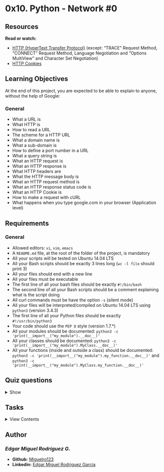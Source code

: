 # 0x10. Python - Network #0

## Resources

**Read or watch:**

- [HTTP (HyperText Transfer Protocol)](https://www.ntu.edu.sg/home/ehchua/programming/webprogramming/http_basics.html) (except: “TRACE” Request Method, “CONNECT” Request Method, Language Negotiation and “Options MultiView” and Character Set Negotiation)
- [HTTP Cookies](https://developer.mozilla.org/en-US/docs/Web/HTTP/Cookies)

## Learning Objectives

At the end of this project, you are expected to be able to explain to anyone, without the help of Google:

### General
- What a URL is
- What HTTP is
- How to read a URL
- The scheme for a HTTP URL
- What a domain name is
- What a sub-domain is
- How to define a port number in a URL
- What a query string is
- What an HTTP request is
- What an HTTP response is
- What HTTP headers are
- What the HTTP message body is
- What an HTTP request method is
- What an HTTP response status code is
- What an HTTP Cookie is
- How to make a request with cURL
- What happens when you type google.com in your browser (Application level)

## Requirements

### General

- Allowed editors: `vi`, `vim`, `emacs`
- A `README.md` file, at the root of the folder of the project, is mandatory
- All your scripts will be tested on Ubuntu 14.04 LTS
- All your Bash scripts should be exactly 3 lines long (`wc -l file` should print 3)
- All your files should end with a new line
- All your files must be executable
- The first line of all your bash files should be exactly `#!/bin/bash`
- The second line of all your Bash scripts should be a comment explaining what is the script doing
- All curl commands must be have the option `-s` (silent mode)
- All your files will be interpreted/compiled on Ubuntu 14.04 LTS using `python3` (version 3.4.3)
- The first line of all your Python files should be exactly `#!/usr/bin/python3`
- Your code should use the `PEP 8` style (version 1.7.*)
- All your modules should be documented: `python3 -c 'print(__import__("my_module").__doc__)'`
- All your classes should be documented: `python3 -c 'print(__import__("my_module").MyClass.__doc__)'`
- All your functions (inside and outside a class) should be documented: `python3 -c 'print(__import__("my_module").my_function.__doc__)'` and `python3 -c 'print(__import__("my_module").MyClass.my_function.__doc__)'`

## Quiz questions

<details>
<summary>Show</summary>
  
### Question #0

In the following URL, what’s the hostname?

```
http://www.holbertonschool.com
```

- [ ] holbertonschool
- [ ] holbertonschool.com
- [x] www.holbertonschool.com
- [ ] www.holbertonschool

### Question #1

In the following URL, what’s the protocol?

```
http://www.holbertonschool.com
```

- [x] http
- [ ] https
- [ ] ftp

### Question #2

What will be the port number requested by this URL?

```
https://www.holbertonschool.com:8080/apply
```

- [ ] 80
- [x] 8080
- [ ] 8888

### Question #3

What will be the port number requested by this URL?

```
http://www.holbertonschool.com/apply
```

- [ ] 8080
- [x] 80
- [ ] 443
- [ ] 22

### Question #4

What will be the port number requested by this URL?

```
afp://www.holbertonschool.com/access_in_port_543
```

- [ ] 543
- [ ] 80
- [x] 548

### Question #5

In the following URL, what’s the sub domain?

```
https://api.holbertonschool.com/v1/auth
```

- [ ] .com
- [ ] api.holbertonschool
- [x] api

### Question #6

In the following URL, what’s the sub domain?

```
https://api-dev.holbertonschool.com/v1/auth/new
```

- [x] api-dev
- [ ] /v1/auth/new
- [ ] /v1

### Question #7

In the following URL, what’s the resource path?

```
https://www.holbertonschool.com/index.html
```

- [ ] /
- [x] index.html
- [ ] www.holbertonschool.com/index.html

### Question #8

In the following URL, what’s the resource path?

```
https://www.holbertonschool.com/assets/scripts/main.js
```

- [x] assets/scripts/main.js
- [ ] main.js
- [ ] assets/scripts

### Question #9

In the following URL, what’s the resource path?

```
https://api.holbertonschool.com/v1/auth/new
```

- [ ] v1
- [ ] v1/auth
- [x] v1/auth/new
- [ ] v1/auth/new/index.html

### Question #10

In the following URL, what’s the name of the parameter in the query string?

```
https://www.holbertonschool.com/apply?batch=89
```

- [x] batch
- [ ] apply
- [ ] 89

### Question #11

In the following URL, how many parameters are in the query string?

```
https://www.holbertonschool.com/apply?batch=89&location=SF
```

- [x] 2
- [ ] 3
- [ ] 1

### Question #12

In the following URL, how many parameters are in the query string?

```
https://www.holbertonschool.com/apply?batch=89&location=SF&name=John%20do%20is%20the%20best%20%3D%20c%20is%20fun
```

- [x] 3
- [ ] 2
- [ ] 1
- [ ] 4
- [ ] 5

### Question #13

When you are typing https://intranet.hbtn.io in your browser, which HTTP verb is used?

- [ ] POST
- [ ] DELETE
- [x] GET
- [ ] PUT

### Question #14

In this following HTML code, which HTTP verb will be used when you will submit this form?

```
<FORM action="/login.php" method="post">
    <INPUT type="email" name="email" placeholder="Email" required/>
    <INPUT type="password" name="password" placeholder="Password" required/>
    <INPUT type="submit" name="submit" value="Login" />
<FORM>
```

- [x] POST
- [ ] FORM
- [ ] SUBMIT
- [ ] ENTER
- [ ] GET

### Question #15

In this following HTML code, which HTTP verb will be used when you will submit this form?

```
<FORM action="/12/update.php" method="put">
    <INPUT type="text" name="first_name" value="Bob"/>
    <INPUT type="text" name="last_name" value="Dylan"/>
    <INPUT type="submit" name="update" value="Update" />
<FORM>
```

- [ ] GET
- [ ] UPDATE
- [ ] POST
- [x] PUT

### Question #16

What’s the status code number for a web page that can’t be found?

- [x] 404
- [ ] 405
- [ ] 500

### Question #17

What’s the status code number for a permanent redirection (moved permanently)?

- [ ] 201
- [ ] 300
- [x] 301
- [ ] 302
- [ ] 304

### Question #18

What’s the status code number for an invalid HTTP request (server can’t understand it)?

- [ ] 500
- [ ] 404
- [x] 400

### Question #19

What is the first digit of status codes that indicate a server error?

- [ ] 1xx
- [ ] 2xx
- [ ] 3xx
- [ ] 4xx
- [x] 5xx

### Question #20

Which HTTP request header indicates the browser used by the client sending the request?

- [ ] Origin
- [x] User-Agent
- [ ] I-Am
- [ ] Browser-Name

### Question #21

What is the name of the HTTP request header that defines the size (in bytes) of the message body?

- [x] Content-Length
- [ ] Length
- [ ] Content-Size
- [ ] Size

### Question #22

What is the name of the HTTP request header used to send cookies from the client?

- [ ] Set-Cookie
- [ ] Send-Cookie
- [x] Cookie
- [ ] Cookies

### Question #23

What is the name of the HTTP response header used to send cookies to the client from the server?

- [ ] Send-Cookies
- [x] Set-Cookie
- [ ] Cookie-Setter

### Question #24

What is the name of the HTTP response header used to define the size, in bytes, of the body of the response?

- [ ] Body-Size
- [ ] Content-Size
- [ ] Length
- [x] Content-Length

### Question #25

What is the name of the HTTP response header used to define the status code of the response?

- [x] Status
- [ ] Status-Code
- [ ] Code
- [ ] Http-Status

### Question #26

What is the name of the HTTP response header used to define the formatting of the body? (This header gives details to the client on how to interpret the data received.)

- [ ] Type
- [ ] Content-Format
- [ ] Format
- [x] Content-Type

### Question #27

When an HTTP response indicates a redirection, which header defines the URL the client should be redirected to?

- [ ] Redirect-URI
- [x] Location
- [ ] Next-Location
- [ ] Redirect-Location
- [ ] Redirect

### Question #28

What is the name of the HTTP response header that defines a list of available HTTP methods for this URL?

- [ ] Verbs
- [x] Allow
- [ ] Verbs-Allowed

### Question #29

What is the `curl` option that defines the HTTP method used?

- [ ] -d
- [x] -X
- [ ] -s

### Question #30

What is the `curl` option to follow all redirects?

- [ ] -s
- [ ] -X
- [x] -L

### Question #31

Which `curl` option is used to set an HTTP header to a specific value?

- [x] -H
- [ ] -X
- [ ] -s

### Question #32

What is the `curl` option to set a body key-value parameter?

- [ ] -b
- [ ] -X
- [x] -d

### Question #33

What is the `curl` option to set a cookie with a key-value pair?

- [ ] -d
- [x] -b
- [ ] -a
- [ ] -c

### Question #34

What is the `curl` option to disable the progression display?

- [x] -s
- [ ] -c
- [ ] -b
- [ ] -p

### Question #35

What is the `curl` option to save the body of the resulting response to a file?

- [ ] -d
- [ ] -b
- [ ] -r
- [x] -o

</details>

## Tasks

<details>
<summary>View Contents</summary>

### [0. cURL body size](./0-body_size.sh)

Write a Bash script that takes in a URL, sends a request to that URL, and displays the size of the body of the response

- The size must be displayed in bytes
- You have to use `curl`

Please test your script in the container provided, using the web server running on port 5000

```
guillaume@ubuntu:~/0x10$ ./0-body_size.sh 0.0.0.0:5000
10
guillaume@ubuntu:~/0x10$ 
```

**Repo:**

* GitHub repository: `holbertonschool-higher_level_programming`
* Directory: `0x10-python-network_0`
* File: `0-body_size.sh`

### [1. cURL to the end](./1-body.sh)

Write a Bash script that takes in a URL, sends a `GET` request to the URL, and displays the body of the response

- Display only body of a `200` status code response
- You have to use `curl`

Please test your script in the container provided, using the web server running on port 5000

```
guillaume@ubuntu:~/0x10$ ./1-body.sh 0.0.0.0:5000/route_1 ; echo ""
Route 2
guillaume@ubuntu:~/0x10$ 
```

**Repo:**

* GitHub repository: `holbertonschool-higher_level_programming`
* Directory: `0x10-python-network_0`
* File: `1-body.sh`

### [2. cURL Method](./2-delete.sh)

Write a Bash script that sends a `DELETE` request to the URL passed as the first argument and displays the body of the response

- You have to use `curl`

Please test your script in the container provided, using the web server running on port 5000

```
guillaume@ubuntu:~/0x10$ ./2-delete.sh 0.0.0.0:5000/route_3 ; echo ""
I'm a DELETE request
guillaume@ubuntu:~/0x10$ 
```

**Repo:**

* GitHub repository: `holbertonschool-higher_level_programming`
* Directory: `0x10-python-network_0`
* File: `2-delete.sh`

### [3. cURL only methods](./3-methods.sh)

Write a Bash script that takes in a URL and displays all HTTP methods the server will accept.

- You have to use `curl`

Please test your script in the container provided, using the web server running on port 5000

```
guillaume@ubuntu:~/0x10$ ./3-methods.sh 0.0.0.0:5000/route_4
OPTIONS, HEAD, PUT
guillaume@ubuntu:~/0x10$ 
```

**Repo:**

* GitHub repository: `holbertonschool-higher_level_programming`
* Directory: `0x10-python-network_0`
* File: `3-methods.sh`

### [4. cURL headers](./4-header.sh)

Write a Bash script that takes in a URL as an argument, sends a `GET` request to the URL, and displays the body of the response

- A header variable `X-HolbertonSchool-User-Id` must be sent with the value `98`
- You have to use `curl`

Please test your script in the container provided, using the web server running on port 5000

```
guillaume@ubuntu:~/0x10$ ./4-header.sh 0.0.0.0:5000/route_5 ; echo ""
Hello Holberton School!
guillaume@ubuntu:~/0x10$ 
``` 

**Repo:**

* GitHub repository: `holbertonschool-higher_level_programming`
* Directory: `0x10-python-network_0`
* File: `4-header.sh`

### [5. cURL POST parameters](./5-post_params.sh)

Write a Bash script that takes in a URL, sends a `POST` request to the passed URL, and displays the body of the response

- A variable `email` must be sent with the value `hr@holbertonschool.com`
- A variable `subject` must be sent with the value `I will always be here for PLD`
- You have to use `curl`

```
Please test your script in the container provided, using the web server running on port 5000

guillaume@ubuntu:~/0x10$ ./5-post_params.sh 0.0.0.0:5000/route_6 ; echo ""
POST params:
    email: hr@holbertonschool.com
    subject: I will always be here for PLD
guillaume@ubuntu:~/0x10$ 
```

**Repo:**

* GitHub repository: `holbertonschool-higher_level_programming`
* Directory: `0x10-python-network_0`
* File: `5-post_params.sh`

### [6. Find a peak](./6-peak.py)

**Technical interview preparation:**

- You are not allowed to google anything
- Whiteboard first

Write a function that finds a peak in a list of unsorted integers.

- Prototype: `def find_peak(list_of_integers):`
- You are not allowed to import any module
- Your algorithm must have the lowest complexity
- `6-peak.py` must contain the function
- `6-peak.txt` must contain the complexity of your algorithm: `O(log(n))`, `O(n)`, `O(nlog(n))` or `O(n2)`
- **Note**: there may be more than one peak in the list

```
guillaume@ubuntu:~/0x10$ cat 6-main.py
#!/usr/bin/python3
""" Test function find_peak """
find_peak = __import__('6-peak').find_peak

print(find_peak([1, 2, 4, 6, 3]))
print(find_peak([4, 2, 1, 2, 3, 1]))
print(find_peak([2, 2, 2]))
print(find_peak([]))
print(find_peak([-2, -4, 2, 1]))
print(find_peak([4, 2, 1, 2, 3, 1]))

guillaume@ubuntu:~/0x10$ ./6-main.py
6
3
2
None
2
4
guillaume@ubuntu:~/0x10$ wc -l 6-peak.txt 
2 6-peak.txt
guillaume@ubuntu:~/0x10$ 
```

**Repo:**

* GitHub repository: `holbertonschool-higher_level_programming`
* Directory: `0x10-python-network_0`
* File: `6-peak.py, 6-peak.txt`

### [7. Only status code #advanced](./100-status_code.sh)

Write a Bash script that sends a request to a URL passed as an argument, and displays only the status code of the response.

- You are not allowed to use any pipe, redirection, etc.
- You are not allowed to use `;` and `&&`
- You have to use `curl`

Please test your script in the container provided, using the web server running on port 5000

```
guillaume@ubuntu:~/0x10$ ./100-status_code.sh 0.0.0.0:5000 ; echo ""
200
guillaume@ubuntu:~/0x10$ 
guillaume@ubuntu:~/0x10$ ./100-status_code.sh 0.0.0.0:5000/nop ; echo ""
404
guillaume@ubuntu:~/0x10$ 
```

**Repo:**

* GitHub repository: `holbertonschool-higher_level_programming`
* Directory: `0x10-python-network_0`
* File: `100-status_code.sh`

### [8. cURL a JSON file #advanced](./101-post_json.sh)

Write a Bash script that sends a JSON `POST` request to a URL passed as the first argument, and displays the body of the response.

- Your script must send a `POST` request with the contents of a file, passed with the filename as the second argument of the script, in the body of the request
- You have to use `curl`

Please test your scripts in the container provided, using the web server running on port 5000

```
guillaume@ubuntu:~/0x10$ cat my_json_0
{
    "name": "John Doe",
    "age": 33
}
guillaume@ubuntu:~/0x10$ ./101-post_json.sh 0.0.0.0:5000/route_json my_json_0 ; echo ""
Valid JSON
guillaume@ubuntu:~/0x10$ 
guillaume@ubuntu:~/0x10$ cat my_json_1
I'm a JSON! really!
guillaume@ubuntu:~/0x10$ ./101-post_json.sh 0.0.0.0:5000/route_json my_json_1 ; echo ""
Not a valid JSON
guillaume@ubuntu:~/0x10$ 
guillaume@ubuntu:~/0x10$ cat my_json_2
{
    "name": "John Doe",
    "age": 33,
}
guillaume@ubuntu:~/0x10$ ./101-post_json.sh 0.0.0.0:5000/route_json my_json_2 ; echo ""
Not a valid JSON
guillaume@ubuntu:~/0x10$ 
```

**Repo:**

* GitHub repository: `holbertonschool-higher_level_programming`
* Directory: `0x10-python-network_0`
* File: `101-post_json.sh`

### [9. Catch me if you can! #advanced](./102-catch_me.sh)

Write a Bash script that makes a request to `0.0.0.0:5000/catch_me` that causes the server to respond with a message containing `You got me!`, in the body of the response.

- You have to use `curl`
- You are not allow to use `echo`, `cat`, etc. to display the final result

Please test your script in the container provided, using the web server running on port 5000

```
guillaume@ubuntu:~/0x10$ ./102-catch_me.sh ; echo ""
You got me!
guillaume@ubuntu:~/0x10$ 
```

**Repo:**

* GitHub repository: `holbertonschool-higher_level_programming`
* Directory: `0x10-python-network_0`
* File: `102-catch_me.sh`

</details>

## Author
### _Edgar Miguel Rodríguez G._

- **Github:** [Miguelro123](https://github.com/Miguelro123) 
- **Linkedin:** [Edgar Miguel Rodriguez Garcia](https://www.linkedin.com/in/edgar-miguel-rodriguez-garcia-20a5281a2/)
